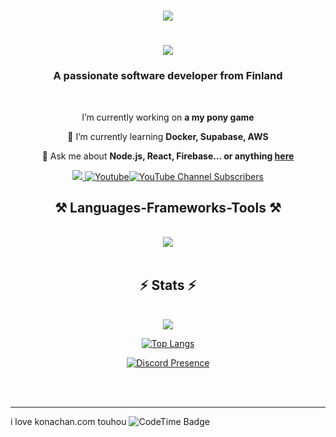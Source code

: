<h1 align="center">
    <img src="https://count.akame.moe/@moe-counter.github)" />
</h1>

<h1 align="center">
    <img src="https://readme-typing-svg.herokuapp.com/?font=Righteous&size=35&center=true&vCenter=true&width=500&height=70&duration=4000&lines=Hi+There!+👋;+I'm+Waidelos!;" />
</h1>

<h3 align="center">A passionate software developer from Finland</h3>

<br/>

<div align="center">
 
   I’m currently working on **a my pony game**
 
 🌱 I’m currently learning **Docker, Supabase, AWS**

💬 Ask me about **Node.js, React, Firebase... or anything [here](https://github.com/Waideloss/Waideloss/issues)**

 </div>
 
<div align="center"> 
  <a href="mailto:drainlinux@gmail.com">
    <img src="https://img.shields.io/badge/Gmail-333333?style=for-the-badge&logo=gmail&logoColor=red" />
    <a href="https://www.youtube.com/@Waideloss?sub_confirmation=1"><img alt="Youtube" title="Youtube" src="https://img.shields.io/badge/-youtube-gray?style=for-the-badge&logo=youtube&logoColor=white"/><img alt="YouTube Channel Subscribers" src="https://img.shields.io/youtube/channel/subscribers/UCX3sHGkxtRLjqHIZQ9tdarA?label=%20&style=for-the-badge"/>
  </a>
</div>

<h2 align="center">⚒️ Languages-Frameworks-Tools ⚒️</h2>
<br/>
<section align="center">
  <a href="https://github.com/Waideloss">
    <img src="https://skillicons.dev/icons?i=rust,html,js,mongodb,c,cpp,ts,css,go,md,bash,express,next,postgresql,tailwind,react,kotlin,vue,nuxt,nodejs,java,python,figma,linux&perline=12" />
  </a>
</section>

<br/>

<h2 align="center">⚡ Stats ⚡</h2>
<br>
<div align="center">
<picture>
  <source
    srcset="https://github-readme-stats.vercel.app/api?username=Waideloss&show_icons=true&theme=dark"
    media="(prefers-color-scheme: dark)"
  />
  <source
    srcset="https://github-readme-stats.vercel.app/api?username=Waideloss&show_icons=true"
    media="(prefers-color-scheme: light), (prefers-color-scheme: no-preference)"
  />
  <img src="https://github-readme-stats.vercel.app/api?username=anuraghazra&show_icons=true" />
</picture>
</div>
<div align="center">
    
[![Top Langs](https://github-readme-stats.vercel.app/api/top-langs/?username=Waideloss&layout=donut)](https://github.com/anuraghazra/Waidelos)
</div>

<div align="center">
    <a href="https://discord.com/users/894800603467878411" target="_blank">
      <img src="https://lanyard.cnrad.dev/api/894800603467878411" alt="Discord Presence">
    </a>
</div>

</details>

</div>

<br/><br/>

<hr/>

i love konachan.com touhou <img href="https://codetime.dev" alt="CodeTime Badge" src="https://img.shields.io/endpoint?style=social&color=222&url=https%3A%2F%2Fapi.codetime.dev%2Fshield%3Fid%3D26759%26project%3D%26in=0">
